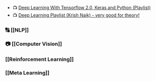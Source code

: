 - 📺 [Deep Learning With Tensorflow 2.0, Keras and Python (Playlist)](https://www.youtube.com/playlist?-list=PLeo1K3hjS3uu7CxAacxVndI4bE_o3BDtO)
- 📺 [Deep Learning Playlist (Krish Naik) - very good for theory! ](https://www.youtube.com/playlist?list=PLZoTAELRMXVPGU70ZGsckrMdr0FteeRUi)

### 🔠 [[NLP]]

### 📷 [[Computer Vision]]

### [[Reinforcement Learning]]

### [[Meta Learning]]